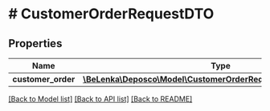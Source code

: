# # CustomerOrderRequestDTO

## Properties

Name | Type | Description | Notes
------------ | ------------- | ------------- | -------------
**customer_order** | [**\BeLenka\Deposco\Model\CustomerOrderRequestDTOCustomerOrder**](CustomerOrderRequestDTOCustomerOrder.md) |  | [optional]

[[Back to Model list]](../../README.md#models) [[Back to API list]](../../README.md#endpoints) [[Back to README]](../../README.md)
